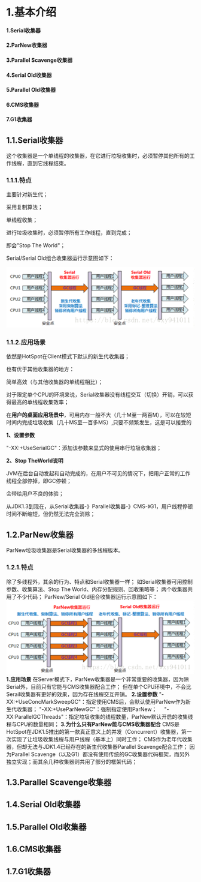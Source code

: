 # 1.基本介绍

#### 1.Serial收集器

#### 2.ParNew收集器

#### 3.Parallel Scavenge收集器

#### 4.Serial Old收集器

#### 5.Parallel Old收集器

#### 6.CMS收集器

#### 7.G1收集器

## 1.1.Serial收集器

这个收集器是一个单线程的收集器，在它进行垃圾收集时，必须暂停其他所有的工作线程，直到它线程结束。

### 1.1.1.特点

主要针对新生代；

采用复制算法；

单线程收集；

进行垃圾收集时，必须暂停所有工作线程，直到完成；

即会"Stop The World"；

Serial/Serial Old组合收集器运行示意图如下：

![](/static/image/20180611160921828.png)

### 1.1.2.应用场景

依然是HotSpot在Client模式下默认的新生代收集器；

也有优于其他收集器的地方：

简单高效（与其他收集器的单线程相比）；

对于限定单个CPU的环境来说，Serial收集器没有线程交互（切换）开销，可以获得最高的单线程收集效率；

在**用户的桌面应用场景中**，可用内存一般不大（几十M至一两百M），可以在较短时间内完成垃圾收集（几十MS至一百多MS）,只要不频繁发生，这是可以接受的

**1、设置参数**

"-XX:+UseSerialGC"：添加该参数来显式的使用串行垃圾收集器；

**2、Stop TheWorld说明**

JVM在后台自动发起和自动完成的，在用户不可见的情况下，把用户正常的工作线程全部停掉，即GC停顿；

会带给用户不良的体验；

从JDK1.3到现在，从Serial收集器-》Parallel收集器-》CMS-》G1，用户线程停顿时间不断缩短，但仍然无法完全消除；

## 1.2.ParNew收集器
ParNew垃圾收集器是Serial收集器的多线程版本。
### 1.2.1.特点
除了多线程外，其余的行为、特点和Serial收集器一样；
如Serial收集器可用控制参数、收集算法、Stop The World、内存分配规则、回收策略等；
两个收集器共用了不少代码；
ParNew/Serial Old组合收集器运行示意图如下：
![](/static/image/2018061116094429.png)
**1.应用场景**
在Server模式下，ParNew收集器是一个非常重要的收集器，因为除Serial外，目前只有它能与CMS收集器配合工作；
但在单个CPU环境中，不会比Serail收集器有更好的效果，因为存在线程交互开销。
**2.设置参数**
"-XX:+UseConcMarkSweepGC"：指定使用CMS后，会默认使用ParNew作为新生代收集器；
"-XX:+UseParNewGC"：强制指定使用ParNew；    
"-XX:ParallelGCThreads"：指定垃圾收集的线程数量，ParNew默认开启的收集线程与CPU的数量相同；
**3.为什么只有ParNew能与CMS收集器配合**
CMS是HotSpot在JDK1.5推出的第一款真正意义上的并发（Concurrent）收集器，第一次实现了让垃圾收集线程与用户线程（基本上）同时工作；
CMS作为老年代收集器，但却无法与JDK1.4已经存在的新生代收集器Parallel Scavenge配合工作；
因为Parallel Scavenge（以及G1）都没有使用传统的GC收集器代码框架，而另外独立实现；而其余几种收集器则共用了部分的框架代码；

## 1.3.Parallel Scavenge收集器

## 1.4.Serial Old收集器

## 1.5.Parallel Old收集器

## 1.6.CMS收集器

## 1.7.G1收集器



